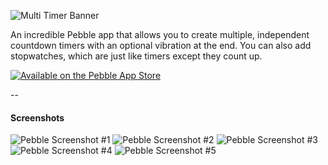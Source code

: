 ![Multi Timer Banner](https://smallstoneapps.s3.amazonaws.com/multi-timer/marketing/banner_02.png)

An incredible Pebble app that allows you to create multiple, independent countdown timers with an optional vibration at the end. You can also add stopwatches, which are just like timers except they count up.

[![Available on the Pebble App Store](http://dev.pblweb.com/badge/52d30a1d19412b4d84000025/black/medium/)][1]

--

#### Screenshots

![Pebble Screenshot #1](http://pblweb.com/screenshots/wrap/?colour=steel_stainless&url=https://raw.githubusercontent.com/smallstoneapps/multi-timer/master/store/screenshots/multi-timer_2-2_01.png)
![Pebble Screenshot #2](http://pblweb.com/screenshots/wrap/?colour=steel_stainless&url=https://raw.githubusercontent.com/smallstoneapps/multi-timer/master/store/screenshots/multi-timer_2-2_02.png)
![Pebble Screenshot #3](http://pblweb.com/screenshots/wrap/?colour=steel_stainless&url=https://raw.githubusercontent.com/smallstoneapps/multi-timer/master/store/screenshots/multi-timer_2-6_01.png)
![Pebble Screenshot #4](http://pblweb.com/screenshots/wrap/?colour=steel_stainless&url=https://raw.githubusercontent.com/smallstoneapps/multi-timer/master/store/screenshots/multi-timer_2-2_03.png)
![Pebble Screenshot #5](http://pblweb.com/screenshots/wrap/?colour=steel_stainless&url=https://raw.githubusercontent.com/smallstoneapps/multi-timer/master/store/screenshots/multi-timer_2-2_04.png)

[1]: http://pblweb.com/appstore/52d30a1d19412b4d84000025
